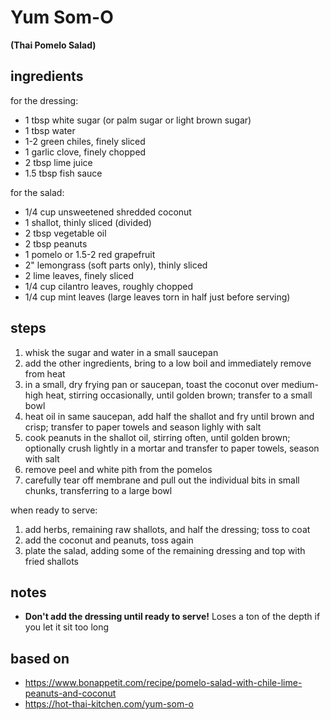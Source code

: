 # Yum Som-O  
**(Thai Pomelo Salad)**  

## ingredients  

for the dressing:  
* 1 tbsp white sugar (or palm sugar or light brown sugar)  
* 1 tbsp water  
* 1-2 green chiles, finely sliced  
* 1 garlic clove, finely chopped  
* 2 tbsp lime juice  
* 1.5 tbsp fish sauce  

for the salad:  
* 1/4 cup unsweetened shredded coconut  
* 1 shallot, thinly sliced (divided)  
* 2 tbsp vegetable oil  
* 2 tbsp peanuts  
* 1 pomelo or 1.5-2 red grapefruit  
* 2" lemongrass (soft parts only), thinly sliced  
* 2 lime leaves, finely sliced  
* 1/4 cup cilantro leaves, roughly chopped  
* 1/4 cup mint leaves (large leaves torn in half just before serving)  

## steps
1. whisk the sugar and water in a small saucepan  
2. add the other ingredients, bring to a low boil and immediately remove from heat  
3. in a small, dry frying pan or saucepan, toast the coconut over medium-high heat, stirring occasionally, until golden brown; transfer to a small bowl  
4. heat oil in same saucepan, add half the shallot and fry until brown and crisp; transfer to paper towels and season lighly with salt  
5. cook peanuts in the shallot oil, stirring often, until golden brown; optionally crush lightly in a mortar and transfer to paper towels, season with salt  
6. remove peel and white pith from the pomelos  
7. carefully tear off membrane and pull out the individual bits in small chunks, transferring to a large bowl  

when ready to serve:  
1. add herbs, remaining raw shallots, and half the dressing; toss to coat  
2. add the coconut and peanuts, toss again  
3. plate the salad, adding some of the remaining dressing and top with fried shallots  

## notes  
* **Don't add the dressing until ready to serve!** Loses a ton of the depth if you let it sit too long  

## based on  
* https://www.bonappetit.com/recipe/pomelo-salad-with-chile-lime-peanuts-and-coconut  
* https://hot-thai-kitchen.com/yum-som-o  

